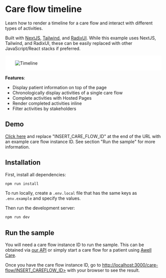 # Care flow timeline

Learn how to render a timeline for a care flow and interact with different types of activities.

Built with [NextJS](https://nextjs.org/), [Tailwind](https://tailwindcss.com/), and [RadixUI](radix-ui.com). While this example uses NextJS, Tailwind, and RadixUI, these can be easily replaced with other JavaScript/React stacks if preferred.

<div style="padding: 1rem 2rem; background: #fff; border-radius: 8px; margin: 0 auto; max-width: 600px;">
    <img src="https://res.cloudinary.com/da7x4rzl4/image/upload/v1721679813/Developer%20portal/github-timeline.png" alt="Timeline" />
</div>

**Features**:

- Display patient information on top of the page
- Chronologically display activities of a single care flow
- Complete activities with Hosted Pages
- Render completed activities inline
- Filter activities by stakeholders

## Demo

[Click here](https://care-flow-timeline.vercel.app/care-flow/INSERT_CARE_FLOW_ID) and replace "INSERT_CARE_FLOW_ID" at the end of the URL with an example care flow instance ID. See section "Run the sample" for more information.

## Installation

First, install all dependencies:

```bash
npm run install
```

To run locally, create a `.env.local` file that has the same keys as `.env.example` and specify the values.

Then run the development server:

```bash
npm run dev
```

## Run the sample

You will need a care flow instance ID to run the sample. This can be obtained via [our API](https://developers.awellhealth.com/awell-orchestration/api-reference/mutations/start-pathway) or simply start a care flow for a patient using [Awell Care](https://care.sandbox.awellhealth.com/).

Once you have the care flow instance ID, go to [http://localhost:3000/care-flow/INSERT_CAREFLOW_ID>](http://localhost:3000/care-flow/INSERT_CAREFLOW_ID) with your browser to see the result.
